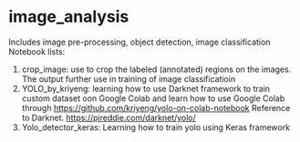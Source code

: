 # image_analysis
Includes image pre-processing, object detection, image classification
Notebook lists:
1. crop_image: use to crop the labeled (annotated) regions on the images. The output further use in training of image classificatioin
2. YOLO_by_kriyeng: learning how to use Darknet framework to train custom dataset oon Google Colab and learn how to use Google Colab through https://github.com/kriyeng/yolo-on-colab-notebook Reference to Darknet. https://pjreddie.com/darknet/yolo/
3. Yolo_detector_keras: Learning how to train yolo using Keras framework

